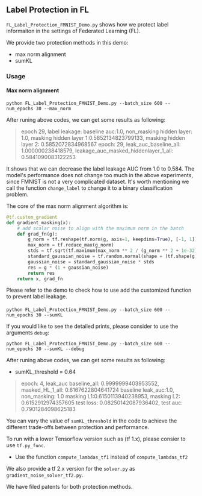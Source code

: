 ## Label Protection in FL

```FL_Label_Protection_FMNIST_Demo.py``` shows how we protect label informaiton in the settings of Federated Learning (FL).

We provide two protection methods in this demo:

* max norm alignment
* sumKL

### Usage 


#### Max norm alignment 

```python FL_Label_Protection_FMNIST_Demo.py --batch_size 600 --num_epochs 30 --max_norm```

After runing above codes, we can get some results as following:

> epoch 29, label leakage: baseline auc:1.0,  non_masking hidden layer: 1.0, masking hidden layer 1:0.5852134823799133, masking hidden layer 2: 0.5852072834968567
> epoch: 29, leak_auc_baseline_all: 1.000000238418579, leakage_auc_masked_hiddenlayer_1_all: 0.5841090083122253

It shows that we can decrease the label leakage AUC from 1.0 to 0.584. The model's performance does not change too much in the above experiments, since FMNIST is not a very complicated dataset. It's worth mentioning we call the function ```change_label``` to change it to a binary classification problem. 

The core of the max norm alignment algorithm is:

```Python
@tf.custom_gradient
def gradient_masking(x):
    # add scalar noise to align with the maximum norm in the batch
    def grad_fn(g):
        g_norm = tf.reshape(tf.norm(g, axis=1, keepdims=True), [-1, 1])
        max_norm = tf.reduce_max(g_norm)
        stds = tf.sqrt(tf.maximum(max_norm ** 2 / (g_norm ** 2 + 1e-32) - 1.0, 0.0))
        standard_gaussian_noise = tf.random.normal(shape = (tf.shape(g)[0], 1), mean=0.0, stddev=1.0)
        gaussian_noise = standard_gaussian_noise * stds
        res = g * (1 + gaussian_noise)
        return res
    return x, grad_fn
```

Please refer to the demo to check how to use add the customized function to prevent label leakage.

####

```python FL_Label_Protection_FMNIST_Demo.py --batch_size 600 --num_epochs 30 --sumKL```

If you would like to see the detailed prints, please consider to use the arguments ```debug```:

```python FL_Label_Protection_FMNIST_Demo.py --batch_size 600 --num_epochs 30 --sumKL --debug```


After runing above codes, we can get some results as following:

* sumKL_threshold = 0.64

> epoch: 4, leak_auc baseline_all: 0.9999999403953552, masked_HL_1_all: 0.6167622804641724
> baseline leak_auc:1.0, non_masking: 1.0
> masking L1:0.6150113940238953, masking L2: 0.6152912974357605
> test loss: 0.08250142087936402, test auc: 0.7901284098625183


You can vary the value of ```sumKL_threshold``` in the code to achieve the different trade-offs between protection and performance. 

To run with a lower Tensorflow version such as (tf 1.x), please consier to use ```tf.py_func```.

* Use the function ```compute_lambdas_tf1``` instead of ```compute_lambdas_tf2```

We also provide a tf 2.x version for the ```solver.py``` as ```gradient_noise_solver_tf2.py```.

We have filed patents for both protection methods. 
